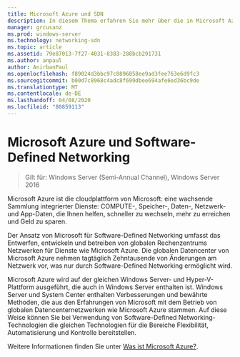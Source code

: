 ```yaml
---
title: Microsoft Azure und SDN
description: In diesem Thema erfahren Sie mehr über die in Microsoft Azure bereitgestellten Technologien für Software-Defined Networking (SDN).
manager: grcusanz
ms.prod: windows-server
ms.technology: networking-sdn
ms.topic: article
ms.assetid: 79e87013-7f27-4031-8383-288bcb291731
ms.author: anpaul
author: AnirbanPaul
ms.openlocfilehash: f89024d3bbc97c8896858ee9ad3fee763e6d9fc3
ms.sourcegitcommit: b00d7c8968c4adc8f699dbee694afe6ed36bc9de
ms.translationtype: MT
ms.contentlocale: de-DE
ms.lasthandoff: 04/08/2020
ms.locfileid: "80859113"
---
```

# <a name="microsoft-azure-and-software-defined-networking"></a>Microsoft Azure und Software-Defined Networking

>Gilt für: Windows Server (Semi-Annual Channel), Windows Server 2016

Microsoft Azure ist die cloudplattform von Microsoft: eine wachsende Sammlung integrierter Dienste: COMPUTE-, Speicher-, Daten-, Netzwerk-und App-Daten, die Ihnen helfen, schneller zu wechseln, mehr zu erreichen und Geld zu sparen.  
  
Der Ansatz von Microsoft für Software-Defined Networking umfasst das Entwerfen, entwickeln und betreiben von globalen Rechenzentrums Netzwerken für Dienste wie Microsoft Azure. Die globalen Datencenter von Microsoft Azure nehmen tagtäglich Zehntausende von Änderungen am Netzwerk vor, was nur durch Software-Defined Networking ermöglicht wird.  
  
Microsoft Azure wird auf der gleichen Windows Server- und Hyper-V-Plattform ausgeführt, die auch in Windows Server enthalten ist. Windows Server und System Center enthalten Verbesserungen und bewährte Methoden, die aus den Erfahrungen von Microsoft mit dem Betrieb von globalen Datencenternetzwerken wie Microsoft Azure stammen. Auf diese Weise können Sie bei Verwendung von Software-Defined Networking-Technologien die gleichen Technologien für die Bereiche Flexibilität, Automatisierung und Kontrolle bereitstellen.  
  
Weitere Informationen finden Sie unter [Was ist Microsoft Azure?](https://azure.microsoft.com/overview/what-is-azure/?WT.mc_id=azurebg_us_sem_bing_br_nontest_whatisazure_whatisazure&WT.srch=1).  